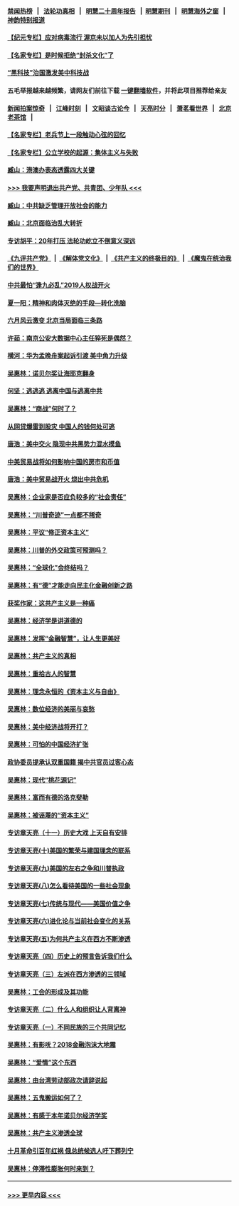 #### [禁闻热榜](热点新闻.md?=0)  &nbsp;&nbsp;|&nbsp;&nbsp; [法轮功真相](https://github.com/gfw-breaker/truth/blob/master/README.md?=0) &nbsp;&nbsp;|&nbsp;&nbsp; [明慧二十周年报告](https://github.com/gfw-breaker/mh-reports/blob/master/README.md?=0) &nbsp;&nbsp;|&nbsp;&nbsp;[明慧期刊](https://github.com/gfw-breaker/mh-qikan) &nbsp;&nbsp;|&nbsp;&nbsp; [明慧海外之窗](https://github.com/gfw-breaker/mh-news/blob/master/README.md?=0) &nbsp;&nbsp;|&nbsp;&nbsp; [神韵特别报道](https://github.com/gfw-breaker/mh-news/blob/master/shenyun.md?=0)
#### [【纪元专栏】应对病毒流行 渥京未以加人为先引担忧](../pages/nsc423/n11875714.md?t=03040802) 
#### [【名家专栏】是时候拒绝“封杀文化”了](../pages/nsc423/n11814093.md?t=03040802) 
#### [“黑科技”治国激发美中科技战](../pages/nsc423/n11638056.md?t=03040802) 
#### 五毛举报越来越频繁，请网友们前往下载 [一键翻墙软件](https://github.com/gfw-breaker/ssr-accounts)，并将此项目推荐给亲友
#### [新闻拍案惊奇](https://github.com/gfw-breaker/banned-news/blob/master/pages/link4.md) &nbsp;&nbsp;|&nbsp;&nbsp; [江峰时刻](https://github.com/gfw-breaker/banned-news/blob/master/pages/link4.md) &nbsp;&nbsp;|&nbsp;&nbsp; [文昭谈古论今](https://github.com/gfw-breaker/banned-news/blob/master/pages/link4.md) &nbsp;&nbsp;|&nbsp;&nbsp; [天亮时分](https://github.com/gfw-breaker/banned-news/blob/master/pages/link4.md) &nbsp;&nbsp;|&nbsp;&nbsp; [萧茗看世界](https://github.com/gfw-breaker/banned-news/blob/master/pages/link4.md) &nbsp;&nbsp;|&nbsp;&nbsp; [北京老茶馆](https://github.com/gfw-breaker/banned-news/blob/master/pages/link4.md) &nbsp;&nbsp;|&nbsp;&nbsp; 
#### [【名家专栏】老兵节上一段触动心弦的回忆](../pages/nsc423/n11646016.md?t=03040802) 
#### [【名家专栏】公立学校的起源：集体主义与失败](../pages/nsc423/n11601833.md?t=03040802) 
#### [臧山：港澳办表态透露四大关键](../pages/nsc423/n11421628.md?t=03040802) 
#### [>>> 我要声明退出共产党、共青团、少年队 <<<](https://github.com/begood0513/goodnews/blob/master/quit/letter.md) 
#### [臧山：中共缺乏管理开放社会的能力](../pages/nsc423/n11407457.md?t=03040802) 
#### [臧山：北京面临治乱大转折](../pages/nsc423/n11406895.md?t=03040802) 
#### [专访胡平：20年打压 法轮功屹立不倒意义深远](../pages/nsc423/n11398800.md?t=03040802) 
#### [《九评共产党》](https://github.com/begood0513/9ping.md/blob/master/README.md) &nbsp;|&nbsp; [《解体党文化》](../../../../jtdwh.md/blob/master/README.md)  &nbsp;|&nbsp; [《共产主义的终极目的》](../../../../gczydzjmd.md/blob/master/README.md) &nbsp;|&nbsp; [《魔鬼在统治我们的世界》](../../../../mgztzwmdsj.md/blob/master/README.md) 
#### [中共最怕“逢九必乱”2019人权战开火](../pages/nsc423/n11385248.md?t=03040802) 
#### [夏一阳：精神和肉体灭绝的手段—转化洗脑](../pages/nsc423/n11368250.md?t=03040802) 
#### [六月风云激变 北京当局面临三条路](../pages/nsc423/n11313668.md?t=03040802) 
#### [许茹：南京公安大数据中心主任猝死是偶然？](../pages/nsc423/n11064744.md?t=03040802) 
#### [横河：华为孟晚舟案起诉引渡 美中角力升级](../pages/nsc423/n11027230.md?t=03040802) 
#### [吴惠林：诺贝尔奖让海耶克翻身](../pages/nsc423/n10890049.md?t=03040802) 
#### [何坚：逃逃逃 逃离中国与逃离中共](../pages/nsc423/n10592891.md?t=03040802) 
#### [吴惠林：“商战”何时了？](../pages/nsc423/n10573558.md?t=03040802) 
#### [从网贷爆雷到股灾 中国人的钱何处可逃](../pages/nsc423/n10572800.md?t=03040802) 
#### [唐浩：美中交火 隐现中共黑势力混水摸鱼](../pages/nsc423/n10544040.md?t=03040802) 
#### [中美贸易战将如何影响中国的房市和币值](../pages/nsc423/n10543697.md?t=03040802) 
#### [唐浩：美中贸易战开火 烧出中共危机](../pages/nsc423/n10540126.md?t=03040802) 
#### [吴惠林：企业家是否应负较多的“社会责任”](../pages/nsc423/n10535022.md?t=03040802) 
#### [吴惠林：“川普奇迹”一点都不稀奇](../pages/nsc423/n10512808.md?t=03040802) 
#### [吴惠林：平议“修正资本主义”](../pages/nsc423/n10495724.md?t=03040802) 
#### [吴惠林：川普的外交政策可预测吗？](../pages/nsc423/n10462387.md?t=03040802) 
#### [吴惠林：“全球化”会终结吗？](../pages/nsc423/n10452838.md?t=03040802) 
#### [吴惠林：有“德”才能走向民主化金融创新之路](../pages/nsc423/n10432292.md?t=03040802) 
#### [获奖作家：这共产主义是一种癌](../pages/nsc423/n10431541.md?t=03040802) 
#### [吴惠林：经济学是讲道德的](../pages/nsc423/n10398014.md?t=03040802) 
#### [吴惠林：发挥“金融智慧”，让人生更美好](../pages/nsc423/n10375019.md?t=03040802) 
#### [吴惠林：共产主义的真相](../pages/nsc423/n10351394.md?t=03040802) 
#### [吴惠林：重拾古人的智慧](../pages/nsc423/n10337691.md?t=03040802) 
#### [吴惠林：理念永恒的《资本主义与自由》](../pages/nsc423/n10316274.md?t=03040802) 
#### [吴惠林：数位经济的美丽与哀愁](../pages/nsc423/n10292946.md?t=03040802) 
#### [吴惠林：美中经济战将开打？](../pages/nsc423/n10258825.md?t=03040802) 
#### [吴惠林：可怕的中国经济扩张](../pages/nsc423/n10219147.md?t=03040802) 
#### [政协委员提承认双重国籍 揭中共官员过客心态](../pages/nsc423/n10208809.md?t=03040802) 
#### [吴惠林：现代“桃花源记”](../pages/nsc423/n10185234.md?t=03040802) 
#### [吴惠林：富而有德的洛克斐勒](../pages/nsc423/n10142264.md?t=03040802) 
#### [吴惠林：被诬蔑的“资本主义”](../pages/nsc423/n10124816.md?t=03040802) 
#### [专访章天亮（十一）历史大戏 上天自有安排](../pages/nsc423/n10094905.md?t=03040802) 
#### [专访章天亮(十)美国的繁荣与建国理念的联系](../pages/nsc423/n10094899.md?t=03040802) 
#### [专访章天亮(九)美国的左右之争和川普执政](../pages/nsc423/n10094889.md?t=03040802) 
#### [专访章天亮(八)怎么看待美国的一些社会现象](../pages/nsc423/n10094857.md?t=03040802) 
#### [专访章天亮(七)传统与现代——美国价值之争](../pages/nsc423/n10093140.md?t=03040802) 
#### [专访章天亮(六)进化论与当前社会变化的关系](../pages/nsc423/n10092036.md?t=03040802) 
#### [专访章天亮(五)为何共产主义在西方不断渗透](../pages/nsc423/n10083620.md?t=03040802) 
#### [专访章天亮（四）历史上的预言告诉我们什么](../pages/nsc423/n10083606.md?t=03040802) 
#### [专访章天亮（三）左派在西方渗透的三领域](../pages/nsc423/n10081115.md?t=03040802) 
#### [吴惠林：工会的形成及其功能](../pages/nsc423/n10080633.md?t=03040802) 
#### [专访章天亮（二）什么人和组织让人背离神](../pages/nsc423/n10076637.md?t=03040802) 
#### [专访章天亮（一）不同民族的三个共同记忆](../pages/nsc423/n10074188.md?t=03040802) 
#### [吴惠林：有影呒？2018金融泡沫大地震](../pages/nsc423/n10040534.md?t=03040802) 
#### [吴惠林：“爱情”这个东西](../pages/nsc423/n10019423.md?t=03040802) 
#### [吴惠林：由台湾劳动部政次请辞说起](../pages/nsc423/n9979679.md?t=03040802) 
#### [吴惠林：五鬼搬运如何了？](../pages/nsc423/n9925338.md?t=03040802) 
#### [吴惠林：有感于本年诺贝尔经济学奖](../pages/nsc423/n9871883.md?t=03040802) 
#### [吴惠林：共产主义渗透全球](../pages/nsc423/n9812748.md?t=03040802) 
#### [十月革命引百年红祸 俄总统候选人吁下葬列宁](../pages/nsc423/n9810182.md?t=03040802) 
#### [吴惠林：停滞性膨胀何时来到？](../pages/nsc423/n9764136.md?t=03040802) 

----
#### [ >>> 更早内容 <<< ](../indexes/nsc423-earlier.md)
